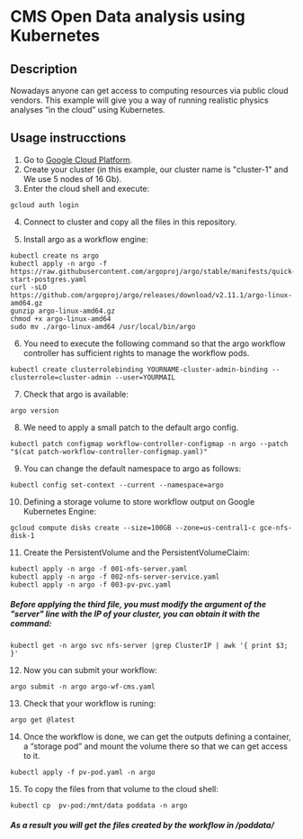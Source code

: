 # CMS Open Data analysis using Kubernetes

## Description

Nowadays anyone can get access to computing resources via public cloud vendors. This example will give you a way of running realistic physics analyses “in the cloud” using Kubernetes.

## Usage instrucctions

1. Go to [Google Cloud Platform](https://console.cloud.google.com/).
2. Create your cluster (in this example, our cluster name is "cluster-1" and We use 5 nodes of 16 Gb).
3. Enter the cloud shell and execute:
```
gcloud auth login

```
4. Connect to cluster and copy all the files in this repository.

5. Install argo as a workflow engine:
```
kubectl create ns argo
kubectl apply -n argo -f https://raw.githubusercontent.com/argoproj/argo/stable/manifests/quick-start-postgres.yaml
curl -sLO https://github.com/argoproj/argo/releases/download/v2.11.1/argo-linux-amd64.gz
gunzip argo-linux-amd64.gz
chmod +x argo-linux-amd64
sudo mv ./argo-linux-amd64 /usr/local/bin/argo
```
6. You need to execute the following command so that the argo workflow controller has sufficient rights to manage the workflow pods.
```
kubectl create clusterrolebinding YOURNAME-cluster-admin-binding --clusterrole=cluster-admin --user=YOURMAIL
```
7. Check that argo is available:
```
argo version
```
8. We need to apply a small patch to the default argo config.
```
kubectl patch configmap workflow-controller-configmap -n argo --patch "$(cat patch-workflow-controller-configmap.yaml)"
```
9. You can change the default namespace to argo as follows:
```
kubectl config set-context --current --namespace=argo
```
10. Defining a storage volume to store workflow output on Google Kubernetes Engine:
```
gcloud compute disks create --size=100GB --zone=us-central1-c gce-nfs-disk-1

```
11. Create the PersistentVolume and the PersistentVolumeClaim:
```
kubectl apply -n argo -f 001-nfs-server.yaml
kubectl apply -n argo -f 002-nfs-server-service.yaml
kubectl apply -n argo -f 003-pv-pvc.yaml
```
##### Before applying the third file, you must modify the argument of the "server" line with the IP of your cluster, you can obtain it with the command:
```
kubectl get -n argo svc nfs-server |grep ClusterIP | awk '{ print $3; }'
```
12. Now you can submit your workflow:
```
argo submit -n argo argo-wf-cms.yaml
```
13. Check that your workflow is runing:
```
argo get @latest
```
14. Once the workflow is done, we can get the outputs defining a container, a “storage pod” and mount the volume there so that we can get access to it.
```
kubectl apply -f pv-pod.yaml -n argo
```
15. To copy the files from that volume to the cloud shell:
```
kubectl cp  pv-pod:/mnt/data poddata -n argo
```


##### As a result you will get the files created by the workflow in /poddata/
